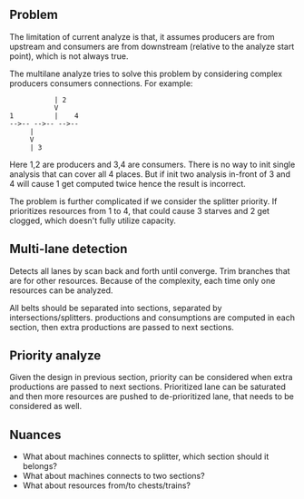 ## Problem

The limitation of current analyze is that, it assumes producers are from upstream and consumers are from downstream (relative to the analyze start point), which is not always true. 

The multilane analyze tries to solve this problem by considering complex producers consumers connections. For example:

```
           | 2
           V
1          |    4
-->-- -->-- -->--
     |
     V
     | 3
```

Here 1,2 are producers and 3,4 are consumers. There is no way to init single analysis that can cover all 4 places. But if init two analysis in-front of 3 and 4 will cause 1 get computed twice hence the result is incorrect.

The problem is further complicated if we consider the splitter priority. If prioritizes resources from 1 to 4, that could cause 3 starves and 2 get clogged, which doesn't fully utilize capacity.

## Multi-lane detection
Detects all lanes by scan back and forth until converge. Trim branches that are for other resources. Because of the complexity, each time only one resources can be analyzed.

All belts should be separated into sections, separated by intersections/splitters. productions and consumptions are computed in each section, then extra productions are passed to next sections. 

## Priority analyze
Given the design in previous section, priority can be considered when extra productions are passed to next sections. Prioritized lane can be saturated and then more resources are pushed to de-prioritized lane, that needs to be considered as well. 

## Nuances
* What about machines connects to splitter, which section should it belongs?
* What about machines connects to two sections?
* What about resources from/to chests/trains?